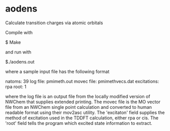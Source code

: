 aodens
======

Calculate transition charges via atomic orbitals

Compile with

$ Make

and run with

$./aodens.out

where a sample input file has the following format

natoms: 39 
log file: pmimeth.out 
movec file: pmimethvecs.dat 
excitations: rpa 
root: 1

where the log file is an output file from the locally modified version of NWChem that supplies extended printing. The movec file is the MO vector file from an NWChem single point calculation and converted to human readable format using their mov2asc utility. The 'excitaton' field supplies the method of excitation used in the TDDFT calculation, either rpa or cis. The 'root' field tells the program which excited state information to extract.
